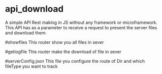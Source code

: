# api_download
A simple API Rest making in JS without any framework or microframework.
This API has as a parameter to receive a request to present the server files and download them.

#showfiles
This router show you all files in sever

#getlogfile
This router make the download of file in sever

#serverConfig.json
This file you configure the route of Dir and which fileType you want to track
